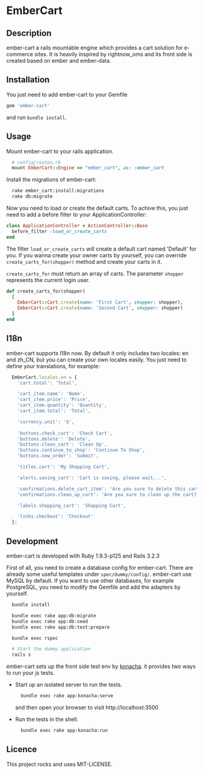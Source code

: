 # EmberCart

## Description

ember-cart a rails mountable engine which provides a cart solution for e-commerce sites. It is heavily inspired by rightnow_oms and its front side is created based on ember and ember-data.

## Installation

You just need to add ember-cart to your Gemfile

```ruby
gem 'ember-cart'
```

and run `bundle install`.

## Usage

Mount ember-cart to your rails application.

```ruby
  # config/routes.rb
  mount EmberCart::Engine => "ember_cart", as: :ember_cart
```

Install the migrations of ember-cart:

```bash
  rake ember_cart:install:migrations
  rake db:migrate
```

Now you need to load or create the default carts. To achive this, you
just need to add a before filter to your ApplicationController:

```ruby
class ApplicationController < ActionController::Base
  before_filter :load_or_create_carts
end
```

The filter `load_or_create_carts` will create a default cart named
'Default' for you. If you wanna create your owner carts by yourself, you can
override `create_carts_for(shopper)` method and create your carts in it.

`create_carts_for` must return an array of carts. The parameter
`shopper` represents the current login user.

```ruby
def create_carts_for(shopper)
  [
    EmberCart::Cart.create(name: 'First Cart', shopper: shopper),
    EmberCart::Cart.create(name: 'Second Cart', shopper: shopper)
  ]
end
```

## I18n

ember-cart supports I18n now. By default it only includes two
locales: en and zh_CN, but you can create your own locales easily.
You just need to define your translations, for example:

```javascript
  EmberCart.locales.en = { 
    'cart.total': 'Total',

    'cart_item.name': 'Name',
    'cart_item.price': 'Price',
    'cart_item.quantity': 'Quantity',
    'cart_item.total': 'Total',

    'currency.unit': '$',
    
    'buttons.check_cart': 'Check Cart',
    'buttons.delete': 'Delete',
    'buttons.clean_cart': 'Clean Up',
    'buttons.continue_to_shop': 'Continue To Shop',
    'buttons.new_order': 'Submit',

    'titles.cart': 'My Shopping Cart',

    'alerts.saving_cart': 'Cart is saving, please wait...',

    'confirmations.delete_cart_item': 'Are you sure to delete this cart items?',
    'confirmations.clean_up_cart': 'Are you sure to clean up the cart?',

    'labels.shopping_cart': 'Shopping Cart',

    'links.checkout': 'Checkout'
  };
```

## Development

ember-cart is developed with Ruby 1.9.3-p125 and Rails 3.2.3

First of all, you need to create a database config for ember-cart.
There are already some useful templates under
`spec/dummy/config/`. ember-cart use MySQL by default. If you want
to use other databases, for example PostgreSQL, you need to
modify the
Gemfile and add the adapters by yourself.

```bash
  bundle install

  bundle exec rake app:db:migrate
  bundle exec rake app:db:seed
  bundle exec rake app:db:test:prepare

  bundle exec rspec

  # Start the dummy application
  rails s
```

ember-cart sets up the front side test env by
[konacha](https://github.com/jfirebaugh/konacha). it provides two
ways to run your js tests.

- Start up an isolated server to run the tests.

  ```bash
    bundle exec rake app:konacha:serve
  ```

  and then open your browser to visit http://localhost:3500

- Run the tests in the shell.

  ```bash
    bundle exec rake app:konacha:run
  ```

## Licence
This project rocks and uses MIT-LICENSE.
